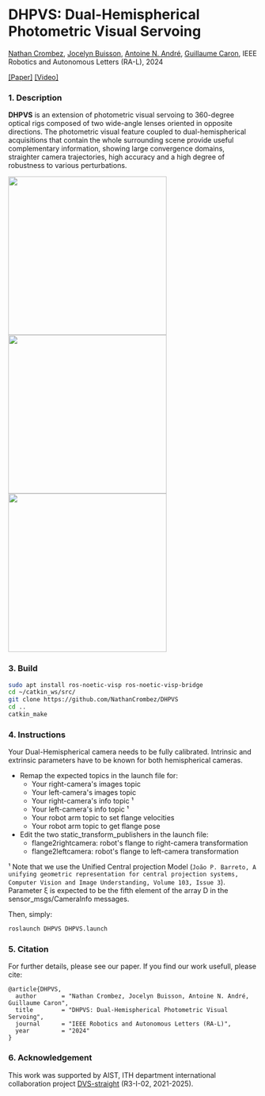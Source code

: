 # DHPVS: Dual-Hemispherical Photometric Visual Servoing
[Nathan Crombez](http://nathancrombez.free.fr/), [Jocelyn Buisson](https://www.ciad-lab.fr/jocelyn_buisson/), [Antoine N. André](https://antoineandre.github.io/), [Guillaume Caron](https://home.mis.u-picardie.fr/~g-caron), IEEE Robotics and Autonomous Letters (RA-L), 2024

[[Paper]](http://nathancrombez.free.fr/) [[Video]](https://www.youtube.com/watch?v=hoYNN9570LE)

### 1. Description
**DHPVS** is an extension of photometric visual servoing to 360-degree optical rigs
composed of two wide-angle lenses oriented in opposite directions.
The photometric visual feature coupled to dual-hemispherical
acquisitions that contain the whole surrounding scene provide
useful complementary information, showing large convergence domains,
straighter camera trajectories, high accuracy and a high degree of 
robustness to various perturbations.

<img src='https://raw.githubusercontent.com/NathanCrombez/DHPVS/main/img/DHAcquisition.jpg' height='320'>
<img src='https://raw.githubusercontent.com/NathanCrombez/DHPVS/main/img/DoosanInsta360.jpg' height='320'>
<img src='https://raw.githubusercontent.com/NathanCrombez/DHPVS/main/img/DHPVS.gif' height='320'>

### 3. Build
```bash
sudo apt install ros-noetic-visp ros-noetic-visp-bridge
cd ~/catkin_ws/src/
git clone https://github.com/NathanCrombez/DHPVS
cd ..
catkin_make
```

### 4. Instructions
Your Dual-Hemispherical camera needs to be fully calibrated.
Intrinsic and extrinsic parameters have to be known for both hemispherical cameras.
* Remap the expected topics in the launch file for: 
  * Your right-camera's images topic
  * Your left-camera's images topic
  * Your right-camera's info topic ¹
  * Your left-camera's info topic ¹
  * Your robot arm topic to set flange velocities
  * Your robot arm topic to get flange pose
* Edit the two static_transform_publishers in the launch file:
  * flange2rightcamera: robot's flange to right-camera transformation
  * flange2leftcamera: robot's flange to left-camera transformation 

¹ Note that we use the Unified Central projection Model (`João P. Barreto,
A unifying geometric representation for central projection systems,
Computer Vision and Image Understanding, Volume 103, Issue 3`). 
Parameter ξ is expected to be the fifth element of the array D in the sensor_msgs/CameraInfo messages.

Then, simply:
```bash
roslaunch DHPVS DHPVS.launch
```

### 5. Citation

For further details, please see our paper. If you find our work usefull, please cite:
```
@article{DHPVS,
  author       = "Nathan Crombez, Jocelyn Buisson, Antoine N. André, Guillaume Caron", 
  title        = "DHPVS: Dual-Hemispherical Photometric Visual Servoing",
  journal      = "IEEE Robotics and Autonomous Letters (RA-L)",
  year         = "2024"
}
```

### 6. Acknowledgement
This work was supported by AIST, ITH department international collaboration project [DVS-straight](https://unit.aist.go.jp/jrl-22022/en/projects/project-dvsstraight.html) (R3-I-02, 2021-2025).